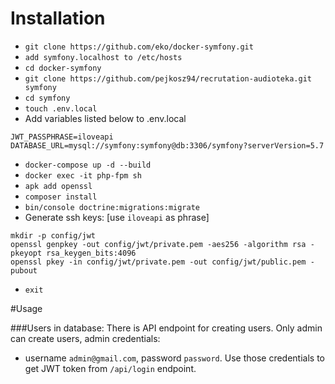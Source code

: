 # Installation
* `git clone https://github.com/eko/docker-symfony.git`
* `add symfony.localhost to /etc/hosts`
* `cd docker-symfony`
* `git clone https://github.com/pejkosz94/recrutation-audioteka.git symfony`
* `cd symfony`
* `touch .env.local`
* Add variables listed below to .env.local
```
JWT_PASSPHRASE=iloveapi
DATABASE_URL=mysql://symfony:symfony@db:3306/symfony?serverVersion=5.7
```
* `docker-compose up -d --build`
* `docker exec -it php-fpm sh`
* `apk add openssl`
* `composer install`
* `bin/console doctrine:migrations:migrate`
* Generate ssh keys: [use `iloveapi` as phrase]
```
mkdir -p config/jwt
openssl genpkey -out config/jwt/private.pem -aes256 -algorithm rsa -pkeyopt rsa_keygen_bits:4096
openssl pkey -in config/jwt/private.pem -out config/jwt/public.pem -pubout
```
* `exit`

#Usage

###Users in database:
There is API endpoint for creating users. Only admin can create users, admin credentials:
* username `admin@gmail.com`, password `password`.
Use those credentials to get JWT token from `/api/login` endpoint.
